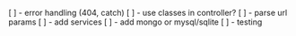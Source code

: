 [ ] - error handling (404, catch)
[ ] - use classes in controller?
[ ] - parse url params
[ ] - add services
[ ] - add mongo or mysql/sqlite
[ ] - testing